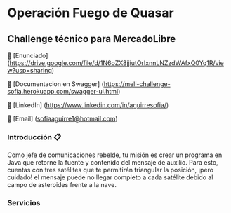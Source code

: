  
# Operación Fuego de Quasar

## Challenge técnico para MercadoLibre

🌸 [Enunciado] (https://drive.google.com/file/d/1N6oZX8jjiutOrIxnnLNZzdWAfxQ0Yq1R/view?usp=sharing)

🌸 [Documentacion en Swagger] (https://meli-challenge-sofia.herokuapp.com/swagger-ui.html)

🌸 [LinkedIn] (https://www.linkedin.com/in/aguirresofia/)

🌸 [Email] (sofiaaguirre1@hotmail.com)

### Introducción 📋

Como jefe de comunicaciones rebelde, tu misión es crear un programa en Java que retorne
la fuente y contenido del mensaje de auxilio. Para esto, cuentas con tres satélites que te
permitirán triangular la posición, ¡pero cuidado! el mensaje puede no llegar completo a cada
satélite debido al campo de asteroides frente a la nave.

### Servicios



